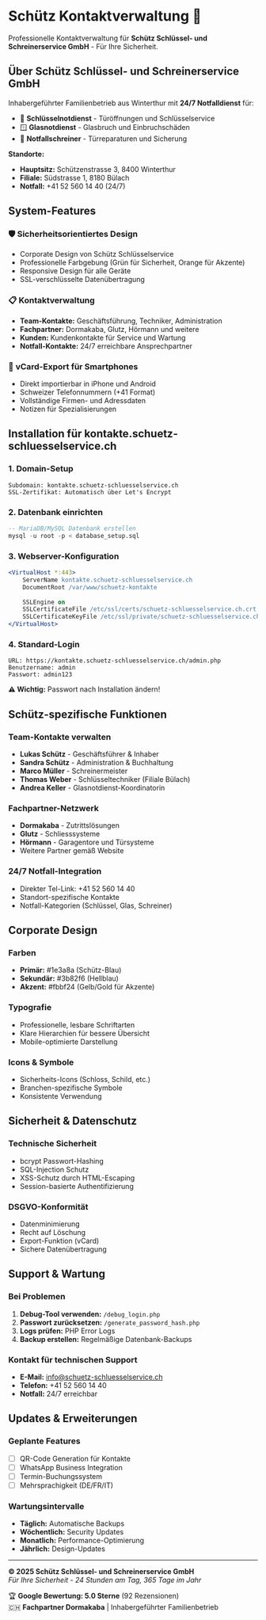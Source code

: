 # Schütz Kontaktverwaltung 🔐

Professionelle Kontaktverwaltung für **Schütz Schlüssel- und Schreinerservice GmbH** - Für Ihre Sicherheit.

## Über Schütz Schlüssel- und Schreinerservice GmbH

Inhabergeführter Familienbetrieb aus Winterthur mit **24/7 Notfalldienst** für:
- 🔑 **Schlüsselnotdienst** - Türöffnungen und Schlüsselservice
- 🪟 **Glasnotdienst** - Glasbruch und Einbruchschäden  
- 🔨 **Notfallschreiner** - Türreparaturen und Sicherung

**Standorte:**
- **Hauptsitz:** Schützenstrasse 3, 8400 Winterthur
- **Filiale:** Südstrasse 1, 8180 Bülach
- **Notfall:** +41 52 560 14 40 (24/7)

## System-Features

### 🛡️ **Sicherheitsorientiertes Design**
- Corporate Design von Schütz Schlüsselservice
- Professionelle Farbgebung (Grün für Sicherheit, Orange für Akzente)
- Responsive Design für alle Geräte
- SSL-verschlüsselte Datenübertragung

### 📋 **Kontaktverwaltung**
- **Team-Kontakte:** Geschäftsführung, Techniker, Administration
- **Fachpartner:** Dormakaba, Glutz, Hörmann und weitere
- **Kunden:** Kundenkontakte für Service und Wartung
- **Notfall-Kontakte:** 24/7 erreichbare Ansprechpartner

### 📱 **vCard-Export für Smartphones**
- Direkt importierbar in iPhone und Android
- Schweizer Telefonnummern (+41 Format)
- Vollständige Firmen- und Adressdaten
- Notizen für Spezialisierungen

## Installation für kontakte.schuetz-schluesselservice.ch

### 1. Domain-Setup
```
Subdomain: kontakte.schuetz-schluesselservice.ch
SSL-Zertifikat: Automatisch über Let's Encrypt
```

### 2. Datenbank einrichten
```sql
-- MariaDB/MySQL Datenbank erstellen
mysql -u root -p < database_setup.sql
```

### 3. Webserver-Konfiguration
```apache
<VirtualHost *:443>
    ServerName kontakte.schuetz-schluesselservice.ch
    DocumentRoot /var/www/schuetz-kontakte
    
    SSLEngine on
    SSLCertificateFile /etc/ssl/certs/schuetz-schluesselservice.ch.crt
    SSLCertificateKeyFile /etc/ssl/private/schuetz-schluesselservice.ch.key
</VirtualHost>
```

### 4. Standard-Login
```
URL: https://kontakte.schuetz-schluesselservice.ch/admin.php
Benutzername: admin
Passwort: admin123
```

**⚠️ Wichtig:** Passwort nach Installation ändern!

## Schütz-spezifische Funktionen

### **Team-Kontakte verwalten**
- **Lukas Schütz** - Geschäftsführer & Inhaber
- **Sandra Schütz** - Administration & Buchhaltung  
- **Marco Müller** - Schreinermeister
- **Thomas Weber** - Schlüsseltechniker (Filiale Bülach)
- **Andrea Keller** - Glasnotdienst-Koordinatorin

### **Fachpartner-Netzwerk**
- **Dormakaba** - Zutrittslösungen
- **Glutz** - Schliesssysteme
- **Hörmann** - Garagentore und Türsysteme
- Weitere Partner gemäß Website

### **24/7 Notfall-Integration**
- Direkter Tel-Link: +41 52 560 14 40
- Standort-spezifische Kontakte
- Notfall-Kategorien (Schlüssel, Glas, Schreiner)

## Corporate Design

### **Farben**
- **Primär:** #1e3a8a (Schütz-Blau)
- **Sekundär:** #3b82f6 (Hellblau)  
- **Akzent:** #fbbf24 (Gelb/Gold für Akzente)

### **Typografie**
- Professionelle, lesbare Schriftarten
- Klare Hierarchien für bessere Übersicht
- Mobile-optimierte Darstellung

### **Icons & Symbole**
- Sicherheits-Icons (Schloss, Schild, etc.)
- Branchen-spezifische Symbole
- Konsistente Verwendung

## Sicherheit & Datenschutz

### **Technische Sicherheit**
- bcrypt Passwort-Hashing
- SQL-Injection Schutz
- XSS-Schutz durch HTML-Escaping
- Session-basierte Authentifizierung

### **DSGVO-Konformität**
- Datenminimierung
- Recht auf Löschung
- Export-Funktion (vCard)
- Sichere Datenübertragung

## Support & Wartung

### **Bei Problemen**
1. **Debug-Tool verwenden:** `/debug_login.php`
2. **Passwort zurücksetzen:** `/generate_password_hash.php`
3. **Logs prüfen:** PHP Error Logs
4. **Backup erstellen:** Regelmäßige Datenbank-Backups

### **Kontakt für technischen Support**
- **E-Mail:** info@schuetz-schluesselservice.ch
- **Telefon:** +41 52 560 14 40
- **Notfall:** 24/7 erreichbar

## Updates & Erweiterungen

### **Geplante Features**
- [ ] QR-Code Generation für Kontakte
- [ ] WhatsApp Business Integration
- [ ] Termin-Buchungssystem
- [ ] Mehrsprachigkeit (DE/FR/IT)

### **Wartungsintervalle**
- **Täglich:** Automatische Backups
- **Wöchentlich:** Security Updates
- **Monatlich:** Performance-Optimierung
- **Jährlich:** Design-Updates

---

**© 2025 Schütz Schlüssel- und Schreinerservice GmbH**  
*Für Ihre Sicherheit - 24 Stunden am Tag, 365 Tage im Jahr*

🏆 **Google Bewertung: 5.0 Sterne** (92 Rezensionen)  
🇨🇭 **Fachpartner Dormakaba** | Inhabergeführter Familienbetrieb
